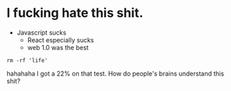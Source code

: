 # I fucking hate this shit.

* Javascript sucks
	* React especially sucks
	* web 1.0 was the best

```
rm -rf 'life'
```

hahahaha I got a 22% on that test. How do people's brains understand this shit? 
